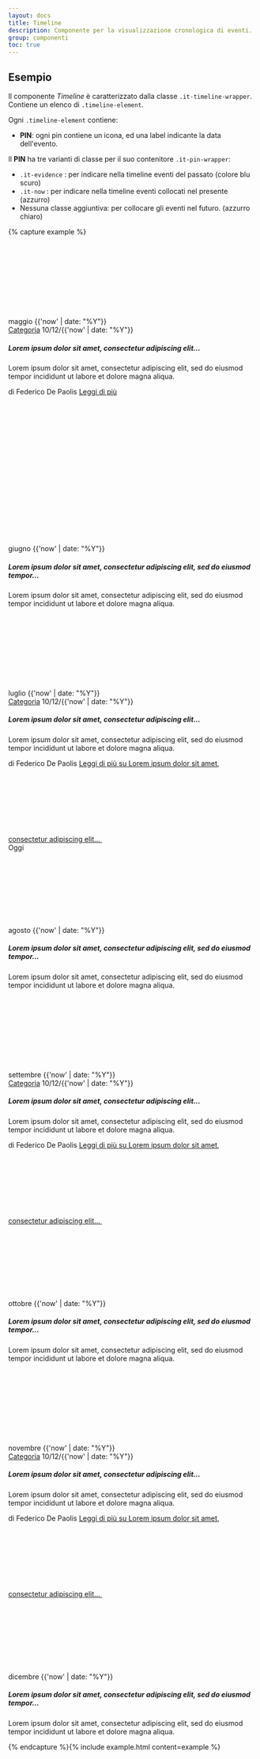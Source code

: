 ```yaml
---
layout: docs
title: Timeline
description: Componente per la visualizzazione cronologica di eventi.
group: componenti
toc: true
---
```


## Esempio

Il componente _Timeline_ è caratterizzato dalla classe `.it-timeline-wrapper`.  
Contiene un elenco di `.timeline-element`.

Ogni `.timeline-element` contiene:

- **PIN**: ogni pin contiene un icona, ed una label indicante la data dell'evento.

Il **PIN** ha tre varianti di classe per il suo contenitore `.it-pin-wrapper`:

- `.it-evidence` : per indicare nella timeline eventi del passato (colore blu scuro)
- `.it-now` : per indicare nella timeline eventi collocati nel presente (azzurro)
- Nessuna classe aggiuntiva: per collocare gli eventi nel futuro. (azzurro chiaro)

{% capture example %}

<div class="it-timeline-wrapper">
  <div class="row">
    <div class="col-12">
      <div class="timeline-element">
        <div class="it-pin-wrapper it-evidence">
          <div class="pin-icon">
            <svg class="icon">
              <use href="{{ site.baseurl }}/dist/svg/sprites.svg#it-code-circle"></use>
            </svg>
          </div>
          <div class="pin-text"><span>maggio {{'now' | date: "%Y"}}</span></div>
        </div>
        <div class="card-wrapper">
          <div class="card">
            <div class="card-body">
              <div class="category-top">
                <a class="category" href="#">Categoria</a>
                <span class="data">10/12/{{'now' | date: "%Y"}}</span>
              </div>
              <h5 class="card-title big-heading">Lorem ipsum dolor sit amet, consectetur adipiscing elit…</h5>
              <p class="card-text">Lorem ipsum dolor sit amet, consectetur adipiscing elit, sed do eiusmod tempor incididunt ut labore et dolore magna aliqua.</p>
              <span class="card-signature">di Federico De Paolis</span>
              <a class="read-more" href="#">
                <span class="text">Leggi di più</span>
                <svg class="icon">
                  <use href="{{ site.baseurl }}/dist/svg/sprites.svg#it-arrow-right"></use>
                </svg>
              </a>
            </div>
          </div>
        </div>
      </div>
    </div>
    <div class="col-12">
      <div class="timeline-element">
        <div class="it-pin-wrapper it-evidence">
          <div class="pin-icon">
            <svg class="icon">
              <use href="{{ site.baseurl }}/dist/svg/sprites.svg#it-code-circle"></use>
            </svg>
          </div>
          <div class="pin-text"><span>giugno {{'now' | date: "%Y"}}</span></div>
        </div>
        <div class="card-wrapper">
          <div class="card">
            <div class="card-body">
              <h5 class="card-title">Lorem ipsum dolor sit amet, consectetur adipiscing elit, sed do eiusmod tempor…</h5>
              <p class="card-text">Lorem ipsum dolor sit amet, consectetur adipiscing elit, sed do eiusmod tempor incididunt ut labore et dolore magna aliqua.</p>
            </div>
          </div>
        </div>
      </div>
    </div>
    <div class="col-12">
      <div class="timeline-element">
        <div class="it-pin-wrapper it-evidence">
          <div class="pin-icon">
            <svg class="icon">
              <use href="{{ site.baseurl }}/dist/svg/sprites.svg#it-code-circle"></use>
            </svg>
          </div>
          <div class="pin-text"><span>luglio {{'now' | date: "%Y"}}</span></div>
        </div>
        <div class="card-wrapper">
          <div class="card">
            <div class="card-body">
              <div class="category-top">
                <a class="category" href="#">Categoria</a>
                <span class="data">10/12/{{'now' | date: "%Y"}}</span>
              </div>
              <h5 class="card-title big-heading">Lorem ipsum dolor sit amet, consectetur adipiscing elit…</h5>
              <p class="card-text">Lorem ipsum dolor sit amet, consectetur adipiscing elit, sed do eiusmod tempor incididunt ut labore et dolore magna aliqua.</p>
              <span class="card-signature">di Federico De Paolis</span>
              <a class="read-more" href="#">
                <span class="text">Leggi di più</span>
                <span class="visually-hidden">su Lorem ipsum dolor sit amet, consectetur adipiscing elit…</span>
                <svg class="icon">
                  <use href="{{ site.baseurl }}/dist/svg/sprites.svg#it-arrow-right"></use>
                </svg>
              </a>
            </div>
          </div>
        </div>
      </div>
    </div>
    <div class="col-12">
      <div class="timeline-element">
        <span class="it-now-label d-none d-lg-flex">Oggi</span>
        <div class="it-pin-wrapper it-now">
          <div class="pin-icon">
            <svg class="icon">
              <use href="{{ site.baseurl }}/dist/svg/sprites.svg#it-code-circle"></use>
            </svg>
          </div>
          <div class="pin-text"><span>agosto {{'now' | date: "%Y"}}</span></div>
        </div>
        <div class="card-wrapper">
          <div class="card">
            <div class="card-body">
              <h5 class="card-title">Lorem ipsum dolor sit amet, consectetur adipiscing elit, sed do eiusmod tempor…</h5>
              <p class="card-text">Lorem ipsum dolor sit amet, consectetur adipiscing elit, sed do eiusmod tempor incididunt ut labore et dolore magna aliqua.</p>
            </div>
          </div>
        </div>
      </div>
    </div>
    <div class="col-12">
      <div class="timeline-element">
        <div class="it-pin-wrapper">
          <div class="pin-icon">
            <svg class="icon">
              <use href="{{ site.baseurl }}/dist/svg/sprites.svg#it-code-circle"></use>
            </svg>
          </div>
          <div class="pin-text"><span>settembre {{'now' | date: "%Y"}}</span></div>
        </div>
        <div class="card-wrapper">
          <div class="card">
            <div class="card-body">
              <div class="category-top">
                <a class="category" href="#">Categoria</a>
                <span class="data">10/12/{{'now' | date: "%Y"}}</span>
              </div>
              <h5 class="card-title big-heading">Lorem ipsum dolor sit amet, consectetur adipiscing elit…</h5>
              <p class="card-text">Lorem ipsum dolor sit amet, consectetur adipiscing elit, sed do eiusmod tempor incididunt ut labore et dolore magna aliqua.</p>
              <span class="card-signature">di Federico De Paolis</span>
              <a class="read-more" href="#">
                <span class="text">Leggi di più</span>
                <span class="visually-hidden">su Lorem ipsum dolor sit amet, consectetur adipiscing elit…</span>
                <svg class="icon">
                  <use href="{{ site.baseurl }}/dist/svg/sprites.svg#it-arrow-right"></use>
                </svg>
              </a>
            </div>
          </div>
        </div>
      </div>
    </div>
    <div class="col-12">
      <div class="timeline-element">
        <div class="it-pin-wrapper">
          <div class="pin-icon">
            <svg class="icon">
              <use href="{{ site.baseurl }}/dist/svg/sprites.svg#it-code-circle"></use>
            </svg>
          </div>
          <div class="pin-text"><span>ottobre {{'now' | date: "%Y"}}</span></div>
        </div>
        <div class="card-wrapper">
          <div class="card">
            <div class="card-body">
              <h5 class="card-title">Lorem ipsum dolor sit amet, consectetur adipiscing elit, sed do eiusmod tempor…</h5>
              <p class="card-text">Lorem ipsum dolor sit amet, consectetur adipiscing elit, sed do eiusmod tempor incididunt ut labore et dolore magna aliqua.</p>
            </div>
          </div>
        </div>
      </div>
    </div>
    <div class="col-12">
      <div class="timeline-element">
        <div class="it-pin-wrapper">
          <div class="pin-icon">
            <svg class="icon">
              <use href="{{ site.baseurl }}/dist/svg/sprites.svg#it-code-circle"></use>
            </svg>
          </div>
          <div class="pin-text"><span>novembre {{'now' | date: "%Y"}}</span></div>
        </div>
        <div class="card-wrapper">
          <div class="card">
            <div class="card-body">
              <div class="category-top">
                <a class="category" href="#">Categoria</a>
                <span class="data">10/12/{{'now' | date: "%Y"}}</span>
              </div>
              <h5 class="card-title big-heading">Lorem ipsum dolor sit amet, consectetur adipiscing elit…</h5>
              <p class="card-text">Lorem ipsum dolor sit amet, consectetur adipiscing elit, sed do eiusmod tempor incididunt ut labore et dolore magna aliqua.</p>
              <span class="card-signature">di Federico De Paolis</span>
              <a class="read-more" href="#">
                <span class="text">Leggi di più</span>
                <span class="visually-hidden">su Lorem ipsum dolor sit amet, consectetur adipiscing elit…</span>
                <svg class="icon">
                  <use href="{{ site.baseurl }}/dist/svg/sprites.svg#it-arrow-right"></use>
                </svg>
              </a>
            </div>
          </div>
        </div>
      </div>
    </div>
    <div class="col-12">
      <div class="timeline-element">
        <div class="it-pin-wrapper">
          <div class="pin-icon">
            <svg class="icon">
              <use href="{{ site.baseurl }}/dist/svg/sprites.svg#it-code-circle"></use>
            </svg>
          </div>
          <div class="pin-text"><span>dicembre {{'now' | date: "%Y"}}</span></div>
        </div>
        <div class="card-wrapper">
          <div class="card">
            <div class="card-body">
              <h5 class="card-title">Lorem ipsum dolor sit amet, consectetur adipiscing elit, sed do eiusmod tempor…</h5>
              <p class="card-text">Lorem ipsum dolor sit amet, consectetur adipiscing elit, sed do eiusmod tempor incididunt ut labore et dolore magna aliqua.</p>
            </div>
          </div>
        </div>
      </div>
    </div>
  </div>
</div>
{% endcapture %}{% include example.html content=example %}
